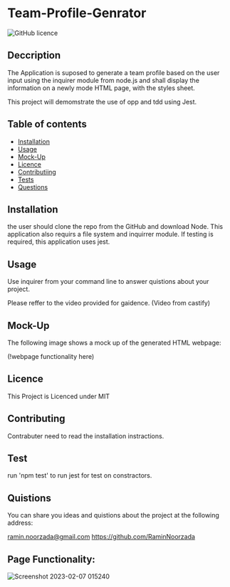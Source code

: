 # Team-Profile-Genrator

![GitHub licence](https://img.shield.io/badge/licence-MIT-blue.svg)

## Deccription

The Application is suposed to generate a team profile based on the user input using the inquirer module from node.js and shall display the information on a newly mode HTML page, with the styles sheet.

This project will demomstrate the use of opp and tdd using Jest.

## Table of contents

- [Installation](#istallation)
- [Usage](#usage)
- [Mock-Up](#mock-up)
- [Licence](#licence)
- [Contributiing](#contributing)
- [Tests](#tests)
- [Questions](#questions)

## Installation 

the user should clone the repo from the GitHub and download Node. This application also requirs a file system and inquirrer module. If testing is required, this application uses jest.

## Usage

Use inquirer from your command line to answer quistions about your project.

Please reffer to the video provided for gaidence.
(Video from castify)

## Mock-Up

The following image shows a mock up of the generated HTML webpage:

(!webpage functionality here)

## Licence 

This Project is Licenced under MIT

## Contributing 

Contrabuter need to read the installation instractions.

## Test

run 'npm test' to run jest for test on constractors.

## Quistions 

You can share you ideas and quistions about the project at the following address: 

ramin.noorzada@gmail.com
https://github.com/RaminNoorzada

## Page Functionality:
![Screenshot 2023-02-07 015240](https://user-images.githubusercontent.com/87600341/217436254-0bfa4e7d-632d-48c7-a4cf-94bc2427edcc.png)
